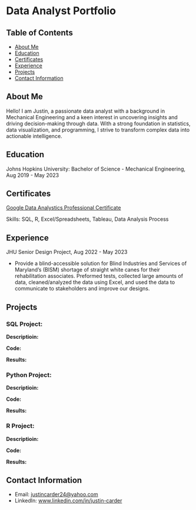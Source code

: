 # Data Analyst Portfolio

## Table of Contents
- [About Me](https://justincarder.github.io/portfolio/#about-me)
- [Education](https://justincarder.github.io/portfolio/#education)
- [Certificates](https://justincarder.github.io/portfolio/#certificates)
- [Experience](https://justincarder.github.io/portfolio/#experience)
- [Projects](https://justincarder.github.io/portfolio/#projects)
- [Contact Information](https://justincarder.github.io/portfolio/#contact-information)

## About Me 
Hello! I am Justin, a passionate data analyst with a background in Mechanical Engineering and a keen interest in uncovering insights and driving decision-making through data. With a strong foundation in statistics, data visualization, and programming, I strive to transform complex data into actionable intelligence.

## Education
Johns Hopkins University: Bachelor of Science - Mechanical Engineering, Aug 2019 - May 2023

## Certificates
[Google Data Analystics Professional Certificate](https://www.coursera.org/professional-certificates/google-data-analytics#courses)

Skills: SQL, R, Excel/Spreadsheets, Tableau, Data Analysis Process
## Experience
JHU Senior Design Project, Aug 2022 - May 2023
- Provide a blind-accessible solution for Blind Industries and Services of Maryland’s (BISM) shortage of straight white canes for their rehabilitation associates. Preformed tests, collected large amounts of data, cleaned/analyzed the data using Excel, and used the data to communicate to stakeholders and improve our designs.

## Projects

### SQL Project: 
**Descriptioin:**

**Code:**

**Results:**

### Python Project:
**Descriptioin:**

**Code:**

**Results:**

### R Project:
**Descriptioin:**

**Code:**

**Results:**

## Contact Information
- Email: justincarder24@yahoo.com
- LinkedIn: www.linkedin.com/in/justin-carder
